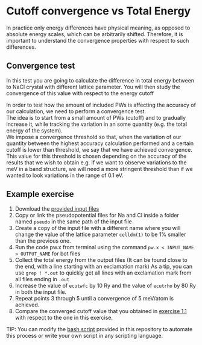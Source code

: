 # Cutoff convergence vs Total Energy

In practice only energy differences have physical meaning, as opposed to absolute energy scales, which can be arbitrarily shifted.
Therefore, it is important to understand the convergence properties with respect to such differences.

## Convergence test

In this test you are going to calculate the difference in total energy between to NaCl crystal with different lattice parameter.
You will then study the convergence of this value with respect to the energy cutoff

In order to test how the amount of included PWs is affecting the accuracy of our calculation, we need to perform a convergence test.  
The idea is to start from a small amount of PWs (cutoff) and to gradually increase it, while tracking the variation in an some quantity (e.g. the total energy of the system).  
We impose a convergence threshold so that, when the variation of our quantity between the highest accuracy calculation performed and a certain cutoff is lower than threshold, we say that we have achieved convergence.  
This value for this threshold is chosen depending on the accuracy of the results that we wish to obtain e.g. if we want to observe variations to the meV in a band structure, we will need a more stringent threshold than if we wanted to look variations in the range of 0.1 eV.

## Example exercise

1. Download the [provided input files](../../files/Na.scf.in)
2. Copy or link the pseudopotential files for Na and Cl inside a folder named ```pseudo``` in the same path of the input file
3. Create a copy of the input file with a different name where you will change the value of the lattice parameter ```celldm(1)``` to be 1% smaller than the previous one.
3. Run the code pw.x from terminal using the command ```pw.x < INPUT_NAME > OUTPUT_NAME``` for bot files
4. Collect the total energy from the output files (It can be found close to the end, with a line starting with an exclamation mark)
  As a tip, you can use ```grep ! *.out``` to quickly get all lines with an exclamation mark from all files ending in ```.out```
5. Increase the value of ```ecutwfc``` by 10 Ry and the value of ```ecutrho``` by 80 Ry in both the input file.
6. Repeat points 3 through 5 until a convergence of 5 meV/atom is achieved.
7. Compare the converged cutoff value that you obtained in [exercise 1.1](../1_ecut_vs_etot) with respect to the one in this exercise.

TIP: You can modify the [bash script](../../files/script.sh) provided in this repository to automate this process or write your own script in any scripting language.
